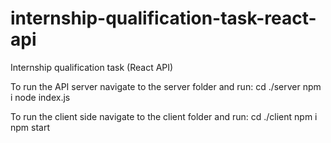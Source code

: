 # internship-qualification-task-react-api
Internship qualification task (React API)

To run the API server navigate to the server folder and run:
cd ./server
npm i
node index.js

To run the client side navigate to the client folder and run:
cd ./client
npm i
npm start
